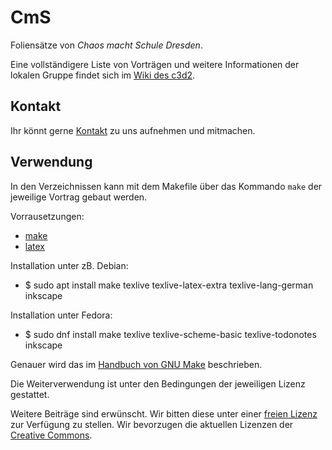 CmS
===

Foliensätze von *Chaos macht Schule Dresden*.

Eine vollständigere Liste von Vorträgen und weitere Informationen
der lokalen Gruppe findet sich im [Wiki des c3d2](https://wiki.c3d2.de/Chaos_macht_Schule).

Kontakt
-------

Ihr könnt gerne [Kontakt](https://c3d2.de/schule.html) zu uns aufnehmen
und mitmachen.


Verwendung
----------

In den Verzeichnissen kann mit dem Makefile über das Kommando `make` der
jeweilige Vortrag gebaut werden.

Vorrausetzungen:
- [make](https://de.wikipedia.org/wiki/Make)
- [latex](https://de.wikipedia.org/wiki/LaTeX)

Installation unter zB. Debian:
- $ sudo apt install make texlive texlive-latex-extra texlive-lang-german inkscape

Installation unter Fedora:
- $ sudo dnf install make texlive texlive-scheme-basic texlive-todonotes inkscape

Genauer wird das im [Handbuch von GNU Make] beschrieben.
<!-- Foliengenerator: https://github.com/c3d2/slidenado -->
Die Weiterverwendung ist unter den Bedingungen der jeweiligen Lizenz gestattet.

Weitere Beiträge sind erwünscht. Wir bitten diese unter einer [freien
Lizenz](http://choosealicense.com/) zur Verfügung zu stellen.
Wir bevorzugen die aktuellen Lizenzen der [Creative Commons].

[Handbuch von GNU Make]: https://www.gnu.org/software/make/manual/make.html
[Creative Commons]: http://creativecommons.org/
